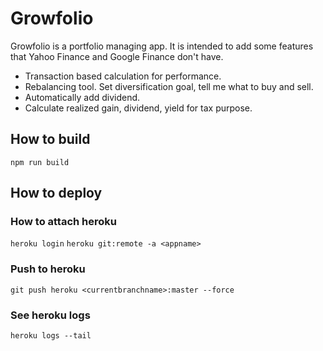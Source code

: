 Growfolio
======
Growfolio is a portfolio managing app.
It is intended to add some features that Yahoo Finance and Google Finance don't have.
* Transaction based calculation for performance.
* Rebalancing tool. Set diversification goal, tell me what to buy and sell.
* Automatically add dividend.
* Calculate realized gain, dividend, yield for tax purpose.

## How to build
`npm run build`
## How to deploy
### How to attach heroku
`heroku login`
`heroku git:remote -a <appname>`
### Push to heroku
`git push heroku <currentbranchname>:master --force`
### See heroku logs
`heroku logs --tail`
